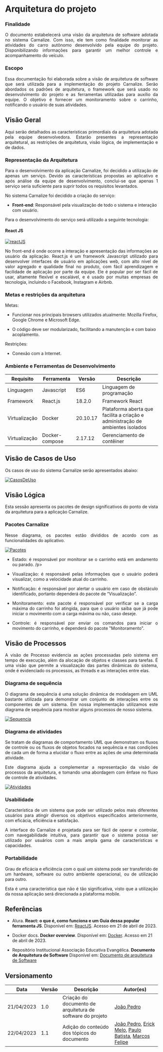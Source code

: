 #   Arquitetura do projeto
 
### Finalidade 
<p align = "justify">O documento estabelecerá uma visão da arquitetura de software adotada no sistema Carnalize. Com isso, ele tem como finalidade monitorar as atividades do carro autônomo desenvolvido pela equipe do projeto. Disponibilizando informações para garantir um melhor controle e acompanhamento do veículo.</p>
 
### Escopo
<p align = "justify">Essa documentação foi elaborada sobre a visão de arquitetura de software que será utilizada para a implementação do projeto Carnalize. Serão abordados os padrões de arquitetura, o framework que será usado no desenvolvimento do projeto e as ferramentas utilizadas para auxílio da equipe. O objetivo é fornecer um monitoramento sobre o carrinho, notificando o usuário de suas atividades.</p>

## Visão Geral
<p align = "justify">Aqui serão detalhados as características primordiais da arquitetura adotada pela equipe desenvolvedora. Estarão presentes a representação arquitetural, as restrições de arquitetura, visão lógica, de implementação e de dados.</p>
 
### Representação da Arquitetura 
 <p align = "justify">Para o desenvolvimento da aplicação Carnalize, foi decidido a utilização de apenas um serviço. Devido as características propostas ao aplicativo e após análise da equipe de desenvolvimento, conclui-se que apenas 1 serviço seria suficiente para suprir todos os requisitos levantados.</p>

 No sistema Carnalize foi decidido a criação do serviço:
 
- **Front-end**: Responsável pela visualização de todo o sistema e interação com usuário.

<p align ="justify">Para o desenvolvimento do serviço será utilizado a seguinte tecnologia:</p>

#### React JS 

[![reactJS](images/reactJS.png)](images/reactJS.png)

<p align ="justify">No front-end é onde ocorre a interação e apresentação das informações ao usuário da aplicação. React.js é um framework Javascript utilizado para desenvolver interfaces de usuário em aplicações web, com alto nível de valor agregado e qualidade final no produto, com fácil aprendizagem e facilidade de aplicação por parte da equipe. Ele é popular por ser fácil de usar, altamente flexível e escalável, e é usado por muitas empresas de tecnologia, incluindo o Facebook, Instagram e Airbnb.</p>

### Metas e restrições da arquitetura
 
Metas:

+ Funcionar nos principais browsers utilizados atualmente: Mozilla Firefox, Google Chrome e Microsoft Edge.
 
+ O código deve ser modularizado, facilitando a manutenção e com baixo acoplamento.
 
Restrições:

+ Conexão com a Internet.

### Ambiente e Ferramentas de Desenvolvimento
 
| Requisito | Ferramenta | Versão |Descrição |
|----|-----|---|---|
|Linguagem|Javascript|ES6|Linguagem de programação|
|Framework|React.js|18.2.0|Framework React|
|Virtualização|Docker|20.10.17| Plataforma aberta que facilita a criação e administração de ambientes isolados|
|Virtualização|Docker-compose|2.17.12|Gerenciamento de contêiner|

## Visão de Casos de Uso
<p align ="justify">Os casos de uso do sistema Carnalize serão apresentados abaixo:</p>

[![CasosDeUso](images/interface_diagrama_caso_de_uso.png)](images/interface_diagrama_caso_de_uso.png)

## Visão Lógica
 
 <p align ="justify">Esta sessão apresenta os pacotes de design significativos do ponto de vista da arquitetura para a aplicação Carnalize.</p>

### Pacotes Carnalize
 
<p align ="justify">Nesse diagrama, os pacotes estão divididos de acordo com as funcionalidades do aplicativo.</p>

[![Pacotes](images/interface_diagrama_de_pacotes.png)](images/interface_diagrama_de_pacotes.png)

+ <p align ="justify">Estado: é responsável por monitorar se o carrinho está em andamento ou parado. /p>

+ <p align ="justify">Visualização: é responsável pelas informações que o usuário poderá visualizar, como a velocidade atual do carrinho.</p>

+ <p align ="justify">Notificação: é responsável por alertar o usuário em caso de obstáculo identificado, portanto dependerá do pacote de “Visualização”.</p>

+ <p align ="justify">Monitoramento: este pacote é responsável por verificar se a carga máxima do carrinho foi atingida, para que o usuário saiba que já pode iniciar o movimento com a carga máxima ou não, caso deseje. </p>

+ <p align ="justify">Controle: é responsável por enviar os comandos para iniciar o movimento do carrinho, e dependerá do pacote "Monitoramento". </p>

## Visão de Processos

<p align ="justify">A visão de Processo evidencia as ações processadas pelo sistema em tempo de execução, além da alocação de objetos e classes para tarefas. É uma visão que permite a visualização das partes dinâmicas do sistema, onde é evidenciado os processos, as threads e as interações entre elas.</p>

### Diagrama de sequência

<p align ="justify">O diagrama de sequência é uma solução dinâmica de modelagem em UML bastante utilizada para demonstrar um conjunto de interações entre os componentes de um sistema. Em nossa implementação utilizamos este diagrama de sequência para mostrar alguns processos de nosso sistema.</p>

[![Sequencia](images/interface_diagrama_de_sequencia.png)](images/interface_diagrama_de_sequencia.png)

### Diagrama de atividades
<p align ="justify">Se tratam de diagramas de comportamento UML que demonstram os fluxos de controle ou os fluxos de objetos focados na sequência e nas condições de cada um de forma a elucidar o fluxo entre as ações de uma determinada atividade.</p>

<p align ="justify">Este diagrama ajuda a complementar a representação da visão de processos da arquitetura, e tomando uma abordagem com ênfase no fluxo de controle de atividades.</p>

[![Atividades](images/interface_diagrama_de_atividades.png)](images/interface_diagrama_de_atividades.png)


### Usabilidade

<p align ="justify">Característica de um sistema que pode ser utilizado pelos mais diferentes usuários para atingir diversos os objetivos especificados anteriormente, com eficácia, eficiência e satisfação.</p>

<p align ="justify">A interface do Carnalize é projetada para ser fácil de operar e controlar, com navegabilidade intuitiva, para garantir que o sistema possa ser utilizado por usuários com a mais ampla gama de características e capacidades.</p>

### Portabilidade

<p align ="justify">Grau de eficácia e eficiência com o qual um sistema pode ser transferido de um hardware, software ou outro ambiente operacional, ou de utilização para outro.</p>

<p align ="justify">Esta é uma característica que não é tão significativa, visto que a utilização da nossa aplicação será direcionada a plataforma mobile.</p>


## Referências

+ Alura. <b>React: o que é, como funciona e um Guia dessa popular ferramenta JS</b>. Disponível em: [ReactJS](https://www.alura.com.br/artigos/react-js). Acesso em 21 de abril de 2023.

+ Docker docs. <b>Docker overview</b>. Disponível em: [Docker](https://docs.docker.com/get-started/overview/). Acesso em 21 de abril de 2023.

+ Repositório Institucional Associação Educativa Evangélica. <b>Documento de Arquitetura de Software</b> Disponível em: [Documento de arquitetura de Software](http://repositorio.aee.edu.br/bitstream/aee/1106/3/TCC2_2018_2_GabrielLeiteDias_MatheusLimadeAlbuquerque_Apendice2.pdf)
 
## Versionamento
 
| Data | Versão | Descrição | Autor(es) |
|------|------|------|------|
|21/04/2023|1.0|Criação do documento de arquitetura de software do projeto | [João Pedro](https://github.com/Joao-Pedro-Moura)|
|22/04/2023|1.1|Adição do conteúdo dos tópicos do documento | [João Pedro](https://github.com/Joao-Pedro-Moura), [Erick Melo](https://github.com/ErickMVdO), [Paulo Batista](https://github.com/higton), [Marcos Felipe](https://github.com/Marofelipe) |
